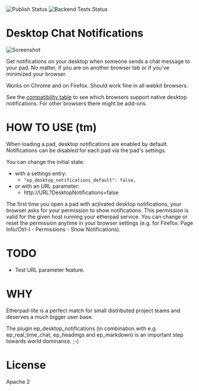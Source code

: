 ![Publish Status](https://github.com/ether/ep_desktop_notifications/workflows/Node.js%20Package/badge.svg) ![Backend Tests Status](https://github.com/ether/ep_desktop_notifications/workflows/Backend%20tests/badge.svg)

# Desktop Chat Notifications
![Screenshot](https://user-images.githubusercontent.com/64109265/81602939-c7547080-93cd-11ea-84a1-a06fde79926f.png)

Get notifications on your desktop when someone sends a chat message to your pad.
No matter, if you are on another browser tab or if you've minimized your browser.

Works on Chrome and on Firefox. Should work fine in all webkit browsers.

See the [compatibility table] to see which browsers support native desktop notifications.
For other browsers there might be add-ons.

# HOW TO USE (tm)

When loading a pad, desktop notifications are enabled by default.
Notifications can be disabled for each pad via the pad's settings.

You can change the initial state:

* with a settings entry:
    * `"ep_desktop_notifications_default": false,`
* or with an URL parameter:
    * http://URL?DesktopNotifications=false

The first time you open a pad with activated desktop notifications,
your browser asks for your permission to show notifications.
This permission is valid for the given host running your etherpad service.
You can change or reset the permission anytime in your browser settings
(e.g. for Firefox: Page Info/Ctrl-I - Permissions - Show Notifications).


# TODO

* Test URL parameter feature.

# WHY

Etherpad-lite is a perfect match for small distributed
project teams and deserves a much bigger user base.

The plugin ep_desktop_notifications (in combination
with e.g. ep_real_time_chat, ep_headings and ep_markdown)
is an important step towards world dominance. ;-)

# License
Apache 2


[compatibility table]: https://developer.mozilla.org/en-US/docs/Web/API/notification#Browser_compatibility
